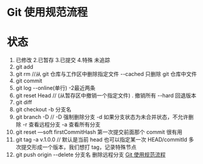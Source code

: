 # Git 使用规范流程

# 状态
1. 已修改 2.已暂存 3.已提交 4.特殊 未追踪
1. git add <file>
1. git rm <file> //从 git 仓库与工作区中删除指定文件 --cached 只删除 git 仓库中文件
1. git commit
1. git log --online(单行) -2最近两条
1. git reset Head // (从暂存区中撤销一个指定文件) . 撤销所有 --hard 回退版本
1. git diff
1. git checkout -b 分支名
1. git branch -D // -D 强制删除分支 -d 如果分支状态为未合并状态，不允许删除 -r 查看远程分支 -a 查看所有分支
1. git reset —soft firstCommitHash 第一次提交前面那个 commit 很有用
1. git tag -a v.1.0.0 // 默认是当前 head 也可以指定某一次 HEAD/commitId 多次提交形成一个版本，我们想打 tag，记录特殊节点
1. git push origin --delete 分支名 删除远程分支
   [Git 使用规范流程](http://www.ruanyifeng.com/blog/2015/08/git-use-process.html)
